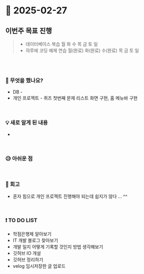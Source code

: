 # 📅 2025-02-27

## 이번주 목표 진행
>- 데이터베이스 복습 월 화 수 목 금 토 일 
>- 햐루에 코딩 예제 연습 월(완료) 화(완료) 수(완료) 목 금 토 일

<br><br>

### 👀 무엇을 했나요?
- DB -
- 개인 프로젝트 - 퀴즈 첫번째 문제 리스트 화면 구현, 홈 메뉴바 구현


<br>

### 💡 새로 알게 된 내용
-

<br>

### 😥 아쉬운 점


<br>

### 💬 회고
- 혼자 힘으로 개인 프로젝트 진행해야 되는데 쉽지가 않다 ... ^^

<br>

### ❗ TO DO LIST
- 학점은행제 알아보기
- IT 개발 블로그 찾아보기
- 개발 일지 어떻게 기록할 것인지 방법 생각해보기
- 깃허브 IO 개설
- 깃허브 정리하기
- velog 임시저장한 글 업로드

